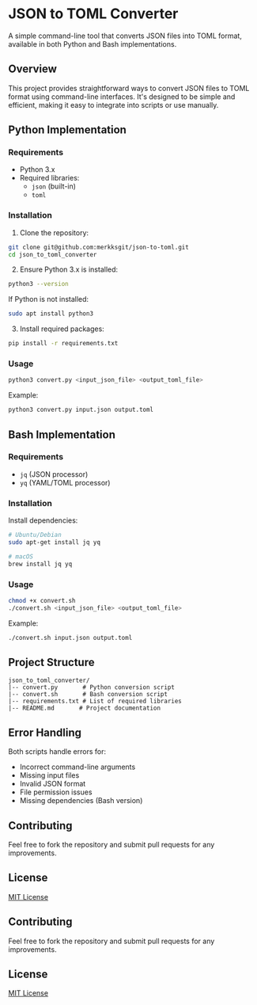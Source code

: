 # JSON to TOML Converter

A simple command-line tool that converts JSON files into TOML format, available in both Python and Bash implementations.

## Overview

This project provides straightforward ways to convert JSON files to TOML format using command-line interfaces. It's designed to be simple and efficient, making it easy to integrate into scripts or use manually.

## Python Implementation

### Requirements

- Python 3.x
- Required libraries:
  - `json` (built-in)
  - `toml`

### Installation

1. Clone the repository:

```bash
git clone git@github.com:merkksgit/json-to-toml.git
cd json_to_toml_converter
```

2. Ensure Python 3.x is installed:

```bash
python3 --version
```

If Python is not installed:

```bash
sudo apt install python3
```

3. Install required packages:

```bash
pip install -r requirements.txt
```

### Usage

```bash
python3 convert.py <input_json_file> <output_toml_file>
```

Example:

```bash
python3 convert.py input.json output.toml
```

## Bash Implementation

### Requirements

- `jq` (JSON processor)
- `yq` (YAML/TOML processor)

### Installation

Install dependencies:

```bash
# Ubuntu/Debian
sudo apt-get install jq yq

# macOS
brew install jq yq
```

### Usage

```bash
chmod +x convert.sh
./convert.sh <input_json_file> <output_toml_file>
```

Example:

```bash
./convert.sh input.json output.toml
```

## Project Structure

```
json_to_toml_converter/
|-- convert.py       # Python conversion script
|-- convert.sh       # Bash conversion script
|-- requirements.txt # List of required libraries
|-- README.md       # Project documentation
```

## Error Handling

Both scripts handle errors for:

- Incorrect command-line arguments
- Missing input files
- Invalid JSON format
- File permission issues
- Missing dependencies (Bash version)

## Contributing

Feel free to fork the repository and submit pull requests for any improvements.

## License

[MIT License](https://mit-license.org/)

## Contributing

Feel free to fork the repository and submit pull requests for any improvements.

## License

[MIT License](https://mit-license.org/)
